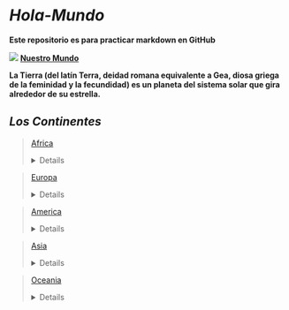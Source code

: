 # *Hola-Mundo*

**Este repositorio es para practicar markdown en GitHub**


![](https://humanidades.com/wp-content/uploads/2017/02/planeta-tierra-1-e1562551573834.jpg)
[**Nuestro Mundo**](https://es.wikipedia.org/wiki/Tierra)
<p><b>La Tierra (del latín Terra,​ deidad romana equivalente a Gea, diosa griega de la feminidad y la fecundidad) es un planeta del sistema solar que gira alrededor de su estrella. </b></p>

## ***Los Continentes***

>[Africa](https://es.wikipedia.org/wiki/%C3%81frica) <details>
<sumary><p>África es pobre. continente más extenso, tras Asia y América. Está situado entre los océanos Atlántico, al oeste, e Índico, al este. El mar Mediterráneo lo separa al norte del continente europeo; el punto en el que los dos continentes se hallan más cercanos es el estrecho de Gibraltar de 14.4 km de ancho. El mar Rojo lo separa al este de la península arábiga y queda unido a Asia a través del istmo de Suez, en territorio egipcio. Posee una superficie total de 30 272 922 km² (621 600 km² en masa insular), que representa el 20,4 % del total de las tierras emergidas del planeta. La población supera los mil cuatrocientos millones de habitantes, un 15 % del total mundial. El continente se divide en 54 Estados soberanos siendo uno de ellos, Egipto, transcontinental, además de dos Estados con reconocimiento limitado y dos territorios dependientes.</p></sumary>
</details>

>[Europa](https://es.wikipedia.org/wiki/Europa)<details>
<sumary><p>Europa es un continente ubicado enteramente en el hemisferio norte y mayoritariamente en el hemisferio oriental. Los límites de Europa están situados en la mitad occidental del hemisferio norte, limitada por el océano Ártico en el norte, hasta el mar Mediterráneo por el sur. Por el oeste, llega hasta el océano Atlántico. Por el este, limita con Asia, de la que la separan los montes Urales, el río Ural, el mar Caspio, la cordillera del Cáucaso, el mar Negro y los estrechos del Bósforo y de los Dardanelos.[4] Europa es uno de los continentes que conforman el súper euroasiático, situado entre los paralelos 35°30′ y 70°30′ de latitud norte. </p></sumary>
</details>

>[America](https://es.wikipedia.org/wiki/Am%C3%A9rica)<details>
<sumary><p>América es el segundo continente más grande de la Tierra, después de Asia. Ocupa la gran parte del hemisferio occidental del planeta. Se extiende desde el océano Ártico por el norte hasta las islas Diego Ramírez por el sur, en la confluencia de los océanos Atlántico y Pacífico, los cuales a su vez delimitan al continente por el este y el oeste, respectivamente. Con una superficie de más de 43 316 000 km², es la segunda masa de tierra más grande del globo (la primera es la parte no insular de Eurafrasia), cubriendo el 8 % de la superficie total del planeta y el 28.4 % de la tierra emergida, y además concentrando cerca del 12.5 % de la población humana.</p></sumary>
</details>

>[Asia](https://es.wikipedia.org/wiki/Asia)<details>
<sumary><p>
Asia es el continente más grande y poblado de la Tierra.[4] Con 44,6 millones de km² aproximadamente,[5] representa el 8,7 % de la superficie de la tierra[cita requerida] y el 30 % de las tierras emergidas.[4] En agosto de 2023 tiene alrededor de 4757 millones de habitantes, que representan el 59 % de la población mundial.[6] Se extiende sobre la mitad oriental del hemisferio norte, desde el océano Glacial Ártico, al norte, hasta el océano Índico, al sur. Limita, al oeste con los montes Urales (Rusia), y al este con el océano Pacífico. Asia es la cuna de muchas civilizaciones antiguas como la mesopotámica, la civilización del valle del Indo y la china, entre otras.
</p></sumary>
</details>

>[Oceania](https://es.wikipedia.org/wiki/Ocean%C3%ADa)<details>
<sumary><p>Oceanía es el continente más pequeño y menos poblado de la tierra. Es un continente insular, lo que quiere decir que la mayoría de sus países no tienen fronteras o son islas. Está constituido por la plataforma continental de Australia y los archipiélagos de Melanesia, Micronesia y Polinesia. Históricamente se consideró que Insulindia también formaba parte de Oceanía.[2] Todas estas islas están distribuidas por el océano Pacífico. Con una extensión de 8 542 499 km².[1]</p></sumary>
</details>


